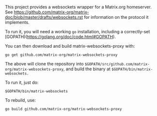This project provides a websockets wrapper for a Matrix.org homeserver. See
https://github.com/matrix-org/matrix-doc/blob/master/drafts/websockets.rst
for information on the protocol it implements.

To run it, you will need a working `go` installation, including a correctly-set
[GOPATH)(https://golang.org/doc/code.html#GOPATH). 

You can then download and build matrix-websockets-proxy with:

    go get github.com/matrix-org/matrix-websockets-proxy

The above will clone the repository into
`$GOPATH/src/github.com/matrix-org/matrix-websockets-proxy`, and build the
binary at `$GOPATH/bin/matrix-websockets.`

To run it, just do:

    $GOPATH/bin/matrix-websockets

To rebuild, use:

    go build github.com/matrix-org/matrix-websockets-proxy
